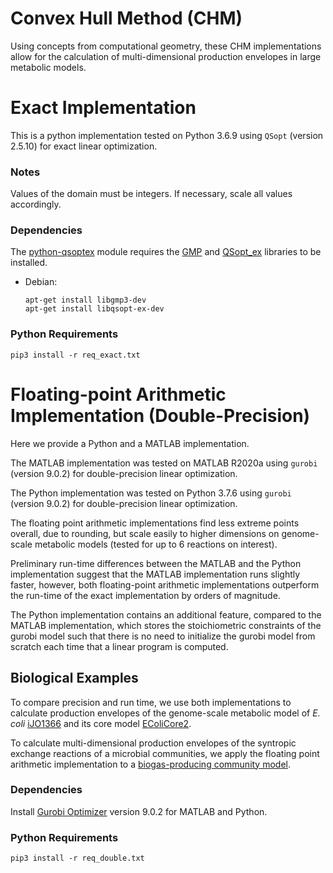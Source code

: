 # Convex Hull Method (CHM) 
Using concepts from computational geometry, these CHM implementations allow for the calculation of multi-dimensional production envelopes in large metabolic models. 

# Exact Implementation
This is a python implementation tested on Python 3.6.9 using `QSopt` (version 2.5.10) for exact linear optimization. 

### Notes 
Values of the domain must be integers. If necessary, scale all values accordingly.

### Dependencies
The [python-qsoptex](https://github.com/jonls/python-qsoptex) module requires the [GMP](https://gmplib.org/) and [QSopt_ex](https://github.com/jonls/qsopt-ex) libraries to be installed.

- Debian:
    ```
    apt-get install libgmp3-dev
    apt-get install libqsopt-ex-dev
    ```
### Python Requirements
```
pip3 install -r req_exact.txt
```

# Floating-point Arithmetic Implementation (Double-Precision) 

Here we provide a Python and a MATLAB implementation. 

The MATLAB implementation was tested on MATLAB R2020a using `gurobi` (version 9.0.2) for double-precision linear optimization.

The Python implementation was tested on Python 3.7.6 using `gurobi` (version 9.0.2) for double-precision linear optimization. 

The floating point arithmetic implementations find less extreme points overall, due to rounding, but scale easily to higher dimensions on genome-scale metabolic models (tested for up to 6 reactions on interest).

Preliminary run-time differences between the MATLAB and the Python implementation suggest that the MATLAB implementation runs slightly faster, however, both floating-point arithmetic implementations outperform the run-time of the exact implementation by orders of magnitude. 

The Python implementation contains an additional feature, compared to the MATLAB implementation, which stores the stoichiometric constraints of the gurobi model such that there is no need to initialize the gurobi model from scratch each time that a linear program is computed. 

## Biological Examples

To compare precision and run time, we use both implementations to calculate production envelopes of the genome-scale metabolic model of *E. coli* [iJO1366](https://www.ncbi.nlm.nih.gov/pmc/articles/PMC3261703/) and its core model [EColiCore2](https://www.ncbi.nlm.nih.gov/pmc/articles/PMC5206746/). 

To calculate multi-dimensional production envelopes of the syntropic exchange reactions of a microbial communities, we apply the floating point arithmetic implementation to a [biogas-producing community model](https://biotechnologyforbiofuels.biomedcentral.com/articles/10.1186/s13068-016-0429-x).


### Dependencies
Install [Gurobi Optimizer](https://www.gurobi.com/downloads/gurobi-optimizer-eula/) version 9.0.2 for MATLAB and Python.

### Python Requirements
```
pip3 install -r req_double.txt
```
